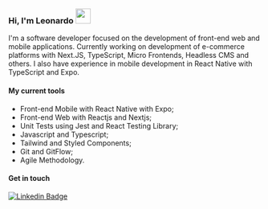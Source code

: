 ### Hi, I'm Leonardo <img src="https://media.giphy.com/media/hvRJCLFzcasrR4ia7z/giphy.gif" width="30" >

I'm a software developer focused on the development of front-end web and mobile applications. Currently working on development of e-commerce platforms with Next.JS, TypeScript, Micro Frontends, Headless CMS and others. 
I also have experience in mobile development in React Native with TypeScript and Expo.

#### My current tools 
- Front-end Mobile with React Native with Expo;
- Front-end Web with Reactjs and Nextjs;
- Unit Tests using Jest and React Testing Library;
- Javascript and Typescript;  
- Tailwind and Styled Components;
- Git and GitFlow;
- Agile Methodology. 

#### Get in touch

[![Linkedin Badge](https://img.shields.io/badge/-Linkedin-blue?style=flat-square&logo=Linkedin&logoColor=white&link=https://www.linkedin.com/in/leondavidtb)](https://www.linkedin.com/in/leondavidtb/)
